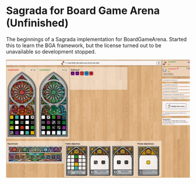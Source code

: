 # Sagrada for Board Game Arena (Unfinished)
The beginnings of a Sagrada implementation for BoardGameArena.
Started this to learn the BGA framework, but the license turned out to be unavailable so development stopped.

![A test image](img/screenshot.png)
